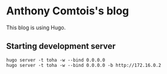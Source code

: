 # Anthony Comtois's blog 

This blog is using Hugo. 

## Starting development server 

```
hugo server -t toha -w --bind 0.0.0.0
hugo server -t toha -w --bind 0.0.0.0 -b http://172.16.0.2  
```
